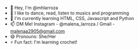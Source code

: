 - 👋 Hey, I'm @mhlarroza
- 👀 I like to dance, read, listen to musics and programming
- 🌱 I'm currently learning HTML, CSS, Javascript and Python
- 📫 DM Me! Instagram - @malena_larroza / Gmail - malenaa2905@gmail.com
- 😄 Pronouns: She/Her
- ⚡ Fun fact: I'm learning crochet!

